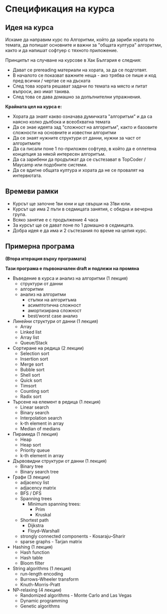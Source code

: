 # Спецификация на курса

## Идея на курса

Искаме да направим курс по Алгоритми, който да зариби хората по темата, да попишат основните и важни за "общата култура" алгоритми, както и да напишат софтуер с тяхното приложение.

Принципът на случване на курсове в Хак България е следния:

* Дават се prereading материали на хората, за да се подготвят.
* В началото се показват важните неща - ако трябва се пише и код пред всички / чертае се на дъската
* След това хората решават задачи по темата на място и питат въпроси, ако имат такива.
* След това се дава домашно за допълнителни упражнения.


**Крайната цел на курса е:**

* Хората да знаят какво означава думичката "алгоритъм" и да са наясно колко дълбока и всеобхватна темата
* Да се знае идеята зад "сложност на алгоритъм", както и базовите сложности на основните и известни алгоритми
* Да се знаят нужните структури от данни, нужни за част от алгоритмите
* Да са писали поне 1 по-приложен софтуер, в който да е оплетена концепция за някой интересен алгоритъм.
* Да са зарибени да продължат да се състезават в TopCoder / Maycamp или подобните системи.
* Да се вдигне общата култура и хората да не се провалят на интервютата.


## Времеви рамки

* Курсът ще започне 1ви юни и ще свърши на 31ви юли.
* Курсът ще има 2 пъти в седмицата занятия, с обедна и вечерна група.
* Всяко занятие е с продължение 4 часа
* За курсът ще се дават поне по 1 домашно в седмицата.
* Добра идея е да има и 2 състезания по време на целия курс.

## Примерна програма

**(Втора итерация върху програмата)**

**Тази програма е първоначален draft и подлежи на промяна**

* Въведение в курса и анализ на алгоритми (1 лекция)
  * структури от данни
  * алгоритми
  * анализ на алгоритми
    * стъпки на алгоритъма
    * асимптотична сложност
    * амортизирана сложност
    * best/worst case анализ
* Линейни структури от данни (1 лекция)
  * Array
  * Linked list
  * Array list
  * Queue/Stack
* Сортиране на редица (2 лекции)
  * Selection sort
  * Insertion sort
  * Merge sort
  * Bubble sort
  * Shell sort
  * Quick sort
  * Timsort
  * Counting sort
  * Radix sort
* Търсене на елемент в редица (1 лекция)
  * Linear search
  * Binary search
  * Interpolation search
  * k-th element in array
  * Median of medians
* Пирамида (1 лекция)
  * Heap
  * Heap sort
  * Priority queue
  * k-th element in array
* Дървовидни структури от данни (1 лекция)
  * Binary tree
  * Binary search tree
* Графи (3 лекции)
  * adjacency list
  * adjacency matrix
  * BFS / DFS
  * Spanning trees
  	* Minimum spanning trees:
  	  * Prim
  	  * Kruskal
  * Shortest path
    * Dijkstra
    * Floyd–Warshall
  * strongly connected components - Kosaraju–Sharir
  * sparse graphs - Tarjan matrix
* Hashing (1 лекция)
  * Hash function
  * Hash table
  * Bloom filter
* String algorithms (1 лекция)
  * run-length encoding
  * Burrows-Wheeler transform
  * Knuth-Morris-Pratt
* NP-relaxing (4 лекции)
  * Randomized algorithms - Monte Carlo and Las Vegas
  * Dynamic programming
  * Genetic algorithms
